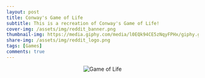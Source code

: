 ```yaml
---
layout: post
title: Conway's Game of Life
subtitle: This is a recreation of Conway's Game of Life!
cover-img: /assets/img/reddit_banner.png
thumbnail-img: https://media.giphy.com/media/l0EQk94CE5zNqyFPHx/giphy.gif
share-img: /assets/img/reddit_logo.png
tags: [Games]
comments: true
---
```


<p align="center">
  <img src="https://media.giphy.com/media/l0EQk94CE5zNqyFPHx/giphy.gif" alt="Game of Life"/>
</p>
